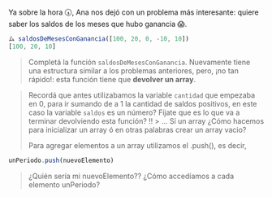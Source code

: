 Ya sobre la hora :clock530:, Ana nos dejó con un problema más interesante: quiere saber los saldos de los meses que hubo ganancia :scream:.

```javascript
ム saldosDeMesesConGanancia([100, 20, 0, -10, 10])
[100, 20, 10]
```

> Completá la función `saldosDeMesesConGanancia`. Nuevamente tiene una estructura similar a los problemas anteriores, pero, ¡no tan rápido!: esta función tiene que **devolver un array**.


> Recordá que antes utilizabamos la variable `cantidad` que empezaba en 0, para ir sumando de a 1 la cantidad de saldos positivos, en este caso la variable `saldos` es un número? Fijate que es lo que va a terminar devolviendo esta función? !! > ... Sí un array ¿Cómo hacemos para inicializar un array ó en otras palabras crear un array vacio?
>
> Para agregar elementos a un array utilizamos el .push(), es decir, 
>
```javascript
unPeriodo.push(nuevoElemento)
```
>
> ¿Quién sería mi nuevoElemento??
> ¿Cómo accedíamos a cada elemento unPeriodo?

